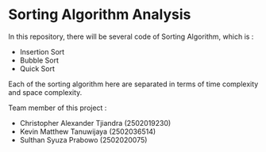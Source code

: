 # Sorting Algorithm Analysis

In this repository, there will be several code of Sorting Algorithm, which is :
- Insertion Sort
- Bubble Sort
- Quick Sort

Each of the sorting algorithm here are separated in terms of time complexity and space complexity.


Team member of this project :
- Christopher Alexander Tjiandra (2502019230)
- Kevin Matthew Tanuwijaya (2502036514)
- Sulthan Syuza Prabowo (2502020075)
